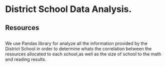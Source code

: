 # District School Data Analysis.
## Resources

##
We use Pandas library for analyze all the information provided by the District School in order to determine whats the correlation between the resources allocated to each school,as well as the size of school to the math and reading results. 
